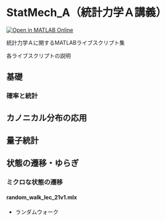 # StatMech_A（統計力学Ａ講義）
[![Open in MATLAB Online](https://www.mathworks.com/images/responsive/global/open-in-matlab-online.svg)](https://matlab.mathworks.com/open/github/v1?repo=yoshy2003/StatMech_A)

統計力学Ａに関するMATLABライブスクリプト集

各ライブスクリプトの説明

## 基礎

### 確率と統計

## カノニカル分布の応用

## 量子統計

## 状態の遷移・ゆらぎ

### ミクロな状態の遷移

#### random_walk_lec_21v1.mlx

- ランダムウォーク

